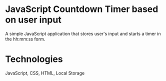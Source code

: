 # JavaScript Countdown Timer based on user input

A simple JavaScript application that stores user's input and starts a timer in the hh:mm:ss form. 

# Technologies

JavaScript, CSS, HTML, Local Storage

